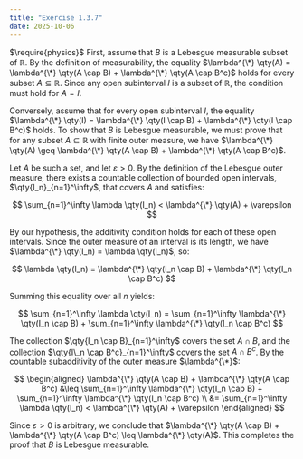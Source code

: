 ```yaml
---
title: "Exercise 1.3.7"
date: 2025-10-06
---
```

$\require{physics}$
First, assume that $B$ is a Lebesgue measurable subset of $\mathbb{R}$. 
By the definition of measurability, the equality $\lambda^{\*} \qty(A) = \lambda^{\*} \qty(A \cap B) + \lambda^{\*} \qty(A \cap B^c)$ holds for every subset $A \subseteq \mathbb{R}$. 
Since any open subinterval $I$ is a subset of $\mathbb{R}$, the condition must hold for $A = I$. 

Conversely, assume that for every open subinterval $I$, the equality $\lambda^{\*} \qty(I) = \lambda^{\*} \qty(I \cap B) + \lambda^{\*} \qty(I \cap B^c)$ holds. 
To show that $B$ is Lebesgue measurable, we must prove that for any subset $A \subseteq \mathbb{R}$ with finite outer measure, we have $\lambda^{\*} \qty(A) \geq \lambda^{\*} \qty(A \cap B) + \lambda^{\*} \qty(A \cap B^c)$. 

Let $A$ be such a set, and let $\varepsilon > 0$. 
By the definition of the Lebesgue outer measure, there exists a countable collection of bounded open intervals, $\qty{I_n}_{n=1}^\infty$, that covers $A$ and satisfies:

$$
  \sum_{n=1}^\infty \lambda \qty(I_n) < \lambda^{\*} \qty(A) + \varepsilon
$$

By our hypothesis, the additivity condition holds for each of these open intervals. 
Since the outer measure of an interval is its length, we have $\lambda^{\*} \qty(I_n) = \lambda \qty(I_n)$, so:

$$
  \lambda \qty(I_n) = \lambda^{\*} \qty(I_n \cap B) + \lambda^{\*} \qty(I_n \cap B^c)
$$

Summing this equality over all $n$ yields:

$$
  \sum_{n=1}^\infty \lambda \qty(I_n) = \sum_{n=1}^\infty \lambda^{\*} \qty(I_n \cap B) + \sum_{n=1}^\infty \lambda^{\*} \qty(I_n \cap B^c)
$$

The collection $\qty{I_n \cap B}_{n=1}^\infty$ covers the set $A \cap B$, and the collection $\qty{I\_n \cap B^c}_{n=1}^\infty$ covers the set $A \cap B^c$. 
By the countable subadditivity of the outer measure $\lambda^{\*}$:

$$
\begin{aligned}
  \lambda^{\*} \qty(A \cap B) + \lambda^{\*} \qty(A \cap B^c) &\leq \sum_{n=1}^\infty \lambda^{\*} \qty(I_n \cap B) + \sum_{n=1}^\infty \lambda^{\*} \qty(I_n \cap B^c) \\
  &= \sum_{n=1}^\infty \lambda \qty(I_n) < \lambda^{\*} \qty(A) + \varepsilon
\end{aligned}
$$

Since $\varepsilon > 0$ is arbitrary, we conclude that $\lambda^{\*} \qty(A \cap B) + \lambda^{\*} \qty(A \cap B^c) \leq \lambda^{\*} \qty(A)$. 
This completes the proof that $B$ is Lebesgue measurable. 
